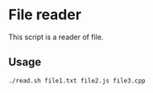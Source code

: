 # File reader

This script is a reader of file.

## Usage

```shell
./read.sh file1.txt file2.js file3.cpp
```
